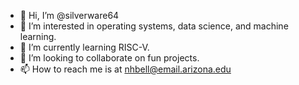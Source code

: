 - 👋 Hi, I’m @silverware64
- 👀 I’m interested in operating systems, data science, and machine learning.
- 🌱 I’m currently learning RISC-V.
- 💞️ I’m looking to collaborate on fun projects.
- 📫 How to reach me is at nhbell@email.arizona.edu

<!---
silverware64/silverware64 is a ✨ special ✨ repository because its `README.md` (this file) appears on your GitHub profile.
You can click the Preview link to take a look at your changes.
--->
